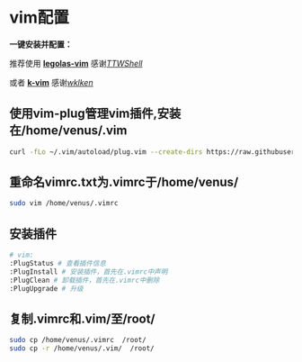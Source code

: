 # vim配置

**一键安装并配置：**

推荐使用 [**legolas-vim**](<https://github.com/TTWShell/legolas-vim>) 感谢[*TTWShell*](<https://github.com/TTWShell>)

或者 [**k-vim**](<https://github.com/wklken/k-vim>) 感谢[*wklken*](<https://github.com/wklken>)

## 使用vim-plug管理vim插件,安装在/home/venus/.vim

```bash
curl -fLo ~/.vim/autoload/plug.vim --create-dirs https://raw.githubusercontent.com/junegunn/vim-plug/master/plug.vim
```

## 重命名vimrc.txt为.vimrc于/home/venus/

```bash
sudo vim /home/venus/.vimrc
```

## 安装插件

```bash
# vim:
:PlugStatus # 查看插件信息
:PlugInstall # 安装插件，首先在.vimrc中声明
:PlugClean # 卸载插件，首先在.vimrc中删除
:PlugUpgrade # 升级
```

## 复制.vimrc和.vim/至/root/

```bash
sudo cp /home/venus/.vimrc  /root/
sudo cp -r /home/venus/.vim/  /root/
```
